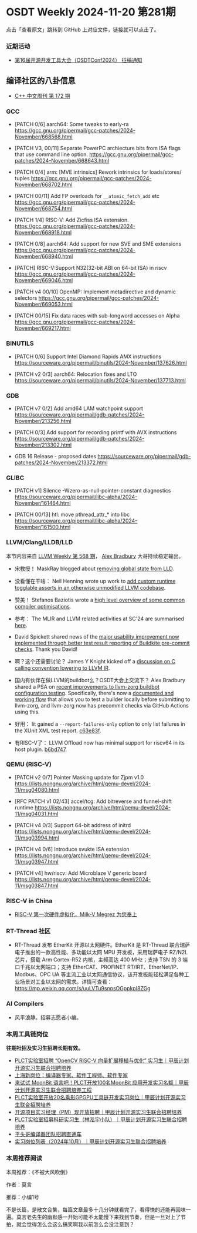 # OSDT Weekly 2024-11-20 第281期

点击「查看原文」跳转到 GitHub 上对应文件，链接就可以点击了。

### 近期活动

- [第16届开源开发工具大会（OSDTConf2024） 征稿通知](https://mp.weixin.qq.com/s/k22hONa-zuN_hat5nzhXCA)

## 编译社区的八卦信息

- [C++ 中文周刊 第 172 期](https://mp.weixin.qq.com/s/AJwVYQQLfRhQZPkijpjpnQ)

### GCC

- [PATCH 0/6] aarch64: Some tweaks to early-ra
    https://gcc.gnu.org/pipermail/gcc-patches/2024-November/668568.html

- [PATCH V3, 00/11] Separate PowerPC archiecture bits from ISA flags that use command line option.
    https://gcc.gnu.org/pipermail/gcc-patches/2024-November/668643.html

- [PATCH 0/4] arm: [MVE intrinsics] Rework intrinsics for loads/stores/ tuples
    https://gcc.gnu.org/pipermail/gcc-patches/2024-November/668702.html

- [PATCH 00/11] Add FP overloads for `__atomic_fetch_add` etc
    https://gcc.gnu.org/pipermail/gcc-patches/2024-November/668754.html

- [PATCH 1/4] RISC-V: Add Zicfiss ISA extension.
    https://gcc.gnu.org/pipermail/gcc-patches/2024-November/668918.html

- [PATCH 0/8] aarch64: Add support for new SVE and SME extensions
    https://gcc.gnu.org/pipermail/gcc-patches/2024-November/668940.html

- [PATCH] RISC-V:Support N32(32-bit ABI on 64-bit ISA) in riscv
    https://gcc.gnu.org/pipermail/gcc-patches/2024-November/669046.html

- [PATCH v4 00/10] OpenMP: Implement metadirective and dynamic selectors
    https://gcc.gnu.org/pipermail/gcc-patches/2024-November/669053.html

- [PATCH 00/15] Fix data races with sub-longword accesses on Alpha
    https://gcc.gnu.org/pipermail/gcc-patches/2024-November/669217.html

### BINUTILS

- [PATCH 0/6] Support Intel Diamond Rapids AMX instructions
    https://sourceware.org/pipermail/binutils/2024-November/137626.html

- [PATCH v2 0/3] aarch64: Relocation fixes and LTO
    https://sourceware.org/pipermail/binutils/2024-November/137713.html

### GDB

- [PATCH v7 0/2] Add amd64 LAM watchpoint support
    https://sourceware.org/pipermail/gdb-patches/2024-November/213256.html

- [PATCH 0/3] Add support for recording printf with AVX instructions
    https://sourceware.org/pipermail/gdb-patches/2024-November/213302.html

- GDB 16 Release - proposed dates
    https://sourceware.org/pipermail/gdb-patches/2024-November/213372.html

### GLIBC

- [PATCH v1] Silence -Wzero-as-null-pointer-constant diagnostics
    https://sourceware.org/pipermail/libc-alpha/2024-November/161464.html

- [PATCH 00/13] htl: move pthread_attr_* into libc
    https://sourceware.org/pipermail/libc-alpha/2024-November/161500.html

### LLVM/Clang/LLDB/LLD

本节内容来自 [LLVM Weekly 第 568 期](http://llvmweekly.org/issue/568)，
[Alex Bradbury](https://www.linkedin.com/in/alex-bradbury/) 大哥持续稳定输出。

* 宋教授！ MaskRay blogged about [removing global state from LLD](https://maskray.me/blog/2024-11-17-removing-global-state-from-lld).

* 没看懂在干啥： Neil Henning wrote up work to [add custom runtime togglable asserts in an otherwise unmodified LLVM codebase](https://www.neilhenning.dev/posts/custom-asserts-in-llvm/).

* 赞美！ Stefanos Baziotis wrote a [high level overview of some common compiler optimisations](https://sbaziotis.com/compilers/compiler-opt.html).

* 参考： The MLIR and LLVM related activities at SC'24 are summarised [here](https://discourse.llvm.org/t/mlir-and-llvm-related-activites-sc24/83163).

* David Spickett shared news of the [major usability improvement now implemented through better test result reporting of Buildkite pre-commit checks](https://discourse.llvm.org/t/fyi-new-test-result-reporting-in-pre-commit-builds/83114).  Thank you David!

* 啊？这个还需要讨论？ James Y Knight kicked off a [discussion on C calling convention lowering to LLVM IR](https://discourse.llvm.org/t/ideas-about-c-calling-convention-lowering-to-llvm-ir/83126).

* 国内有伙伴在做LLVM的buildbot么？OSDT大会上交流下？ Alex Bradbury shared a PSA on [recent improvements to llvm-zorg buildbot configuration testing](https://discourse.llvm.org/t/psa-recent-improvements-to-testing-llvm-zorg-buildbot-configs-prior-to-deployment/83111).  Specifically, there's now a [documented and working flow](https://llvm.org/docs/HowToAddABuilder.html#testing-a-builder-config-locally) that allows you to test a builder locally before submitting to llvm-zorg, and llvm-zorg now has precommit checks via GitHub Actions using this.

* 好用： lit gained a `--report-failures-only` option to only list failures in the XUnit XML test report.
  [c63e83f](https://github.com/llvm/llvm-project/commit/c63e83f49575).

* 有RISC-V了： LLVM Offload now has minimal support for riscv64 in its host plugin.
  [b6bd747](https://github.com/llvm/llvm-project/commit/b6bd7477a91e).

### QEMU (RISC-V)

- [PATCH v2 0/7] Pointer Masking update for Zjpm v1.0
    https://lists.nongnu.org/archive/html/qemu-devel/2024-11/msg04080.html

- [RFC PATCH v1 02/43] accel/tcg: Add bitreverse and funnel-shift runtime
    https://lists.nongnu.org/archive/html/qemu-devel/2024-11/msg04031.html

- [PATCH v4 0/3] Support 64-bit address of initrd
    https://lists.nongnu.org/archive/html/qemu-devel/2024-11/msg03994.html

- [PATCH v4 0/6] Introduce svukte ISA extension
    https://lists.nongnu.org/archive/html/qemu-devel/2024-11/msg03947.html

- [PATCH v4] hw/riscv: Add Microblaze V generic board
    https://lists.nongnu.org/archive/html/qemu-devel/2024-11/msg03847.html

### RISC-V in China

- [RISC-V 第一次硬件虚拟化，Milk-V Megrez 为您奉上](https://mp.weixin.qq.com/s/8W0Jsr_xHgl3_ejtoWMkVA)

### RT-Thread 社区

- RT-Thread 发布 EtherKit 开源以太网硬件。EtherKit 是 RT-Thread 联合瑞萨电子推出的一款高性能、多功能以太网 MPU 开发板，采用瑞萨电子 RZ/N2L 芯片，搭载 Arm Cortex-R52 内核，主频高达 400 MHz；支持 TSN 的 3 端口千兆以太网端口；支持 EtherCAT、PROFINET RT/IRT、EtherNet/IP、Modbus、OPC UA 等主流工业以太网通信协议，该开发板能轻松满足各种工业场景对工业以太网的需求。详情可查看：https://mp.weixin.qq.com/s/uuLVTu9snpsOGppkpI8ZGg

### AI Compilers

- 风平浪静。招募志愿者小编。

### 本周工具链岗位

**往期社招及实习生招聘长期有效。**

- [PLCT实验室招聘 “OpenCV RISC-V 向量扩展移植与优化” 实习生｜甲辰计划开源实习生联合招聘培养](https://mp.weixin.qq.com/s/NSFIlymcfe_gJBmJXK0Zng)
- [上海新岗位：编译器专家、软件工程师、软件专家](https://mp.weixin.qq.com/s/pX2R3znrPCxdsOLVg9YVXA)
- [来试试 MoonBit 语言吧！PLCT开放100名MoonBit 应用开发实习名额｜甲辰计划开源实习生联合招聘培养工程](https://mp.weixin.qq.com/s/VUwXNvYzharpK6Aou4hssw)
- [PLCT实验室开放20名乘影GPGPU工具链开发实习岗位｜甲辰计划开源实习生联合招聘培养](https://mp.weixin.qq.com/s/DalDbZYiP2IFALvB2Wwb6w)
- [开源项目实习经理（PM）现开放招聘｜甲辰计划开源实习生联合招聘培养](https://mp.weixin.qq.com/s/9uIxvaMOVjsbcGjHbidvgg)
- [PLCT实验室招募科研实习生（林泓宇小队）｜甲辰计划开源实习生联合招聘培养](https://mp.weixin.qq.com/s/8XtWlfBF9RxUoUCHskQpPw)
- [平头哥编译器团队招聘直通车](https://mp.weixin.qq.com/s/fRFWolihmi05hTuBvI8u2g)
- [实习岗位列表（2024年10月）｜甲辰计划开源实习生联合招聘培养](https://mp.weixin.qq.com/s/UCcsvhw6Kxw3EQOd0JVlUg)

### 本周推荐阅读

本周推荐：《不被大风吹倒》

作者：莫言

推荐：小编1号

不是长篇，是散文合集，每篇文章最多十几分钟就看完了，看得快的还能再回味一遍。莫言老先生的幽默感一开始可能不太能慢下来找到节奏，但是一旦对上了节拍，就会觉得怎么会这么搞笑啊我以前怎么会没注意到？
